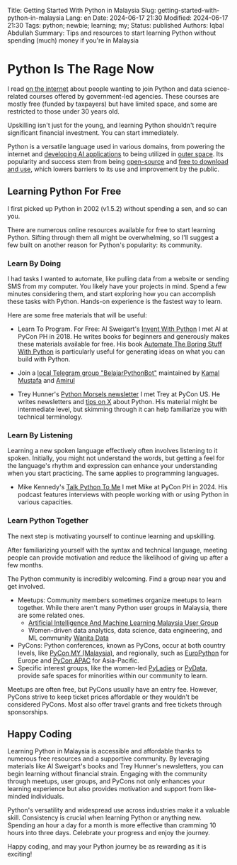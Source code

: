 Title: Getting Started With Python in Malaysia
Slug: getting-started-with-python-in-malaysia
Lang: en
Date: 2024-06-17 21:30
Modified: 2024-06-17 21:30
Tags: python; newbie; learning; my;
Status: published
Authors: Iqbal Abdullah
Summary: Tips and resources to start learning Python without spending (much) money if you're in Malaysia

# Python Is The Rage Now

I read [on the internet](https://x.com/reviewbyyasmin/status/1802258242342736212) about people wanting to join Python and data science-related courses offered by government-led agencies. These courses are mostly free (funded by taxpayers) but have limited space, and some are restricted to those under 30 years old.

Upskilling isn't just for the young, and learning Python shouldn't require significant financial investment. You can start immediately.

Python is a versatile language used in various domains, from powering the internet and [developing AI applications](https://huggingface.co/learn/nlp-course/en/chapter0/1) to being utilized in [outer space](https://datatas.com/does-nasa-use-python/). Its popularity and success stem from being [open-source](https://github.com/python/cpython) and [free to download and use](https://www.python.org/downloads/), which lowers barriers to its use and improvement by the public.

## Learning Python For Free

I first picked up Python in 2002 (v1.5.2) without spending a sen, and so can you.

There are numerous online resources available for free to start learning Python. Sifting through them all might be overwhelming, so I'll suggest a few built on another reason for Python's popularity: its community.

### Learn By Doing

I had tasks I wanted to automate, like pulling data from a website or sending SMS from my computer. You likely have your projects in mind. Spend a few minutes considering them, and start exploring how you can accomplish these tasks with Python. Hands-on experience is the fastest way to learn.

Here are some free materials that will be useful:

- Learn To Program. For Free: Al Sweigart's [Invent With Python](https://inventwithpython.com)
    I met Al at PyCon PH in 2018. He writes books for beginners and generously makes these materials available for free. His book [Automate The Boring Stuff With Python](https://automatetheboringstuff.com) is particularly useful for generating ideas on what you can build with Python.

- Join a [local Telegram group "BelajarPythonBot"](https://t.me/belajarpythonbot) maintained by [Kamal Mustafa](https://x.com/k4ml) and [Amirul](https://x.com/AmirulAbu)

- Trey Hunner's [Python Morsels newsletter](https://www.pythonmorsels.com/newsletter/)
    I met Trey at PyCon US. He writes newsletters and [tips on X](https://x.com/treyhunner) about Python. His material might be intermediate level, but skimming through it can help familiarize you with technical terminology.

### Learn By Listening

Learning a new spoken language effectively often involves listening to it spoken. Initially, you might not understand the words, but getting a feel for the language's rhythm and expression can enhance your understanding when you start practicing. The same applies to programming languages.

- Mike Kennedy's [Talk Python To Me](https://talkpython.fm)
    I met Mike at PyCon PH in 2024. His podcast features interviews with people working with or using Python in various capacities.

### Learn Python Together

The next step is motivating yourself to continue learning and upskilling.

After familiarizing yourself with the syntax and technical language, meeting people can provide motivation and reduce the likelihood of giving up after a few months.

The Python community is incredibly welcoming. Find a group near you and get involved.

- Meetups: Community members sometimes organize meetups to learn together. While there aren't many Python user groups in Malaysia, there are some related ones.
    - [Artificial Intelligence And Machine Learning Malaysia User Group](https://tfugmy.peatix.com)
    - Women-driven data analytics, data science, data engineering, and ML community [Wanita Data](https://x.com/WanitaData)
- PyCons: Python conferences, known as PyCons, occur at both country levels, like [PyCon MY (Malaysia)](https://pycon.my/), and regionally, such as [EuroPython](https://europython.eu) for Europe and [PyCon APAC](https://pycon.asia) for Asia-Pacific.
- Specific interest groups, like the women-led [PyLadies](https://pyladies.com/locations/) or [PyData](https://www.meetup.com/PyDataKL/), provide safe spaces for minorities within our community to learn.

Meetups are often free, but PyCons usually have an entry fee. However, PyCons strive to keep ticket prices affordable or they wouldn't be considered PyCons. Most also offer travel grants and free tickets through sponsorships.

## Happy Coding

Learning Python in Malaysia is accessible and affordable thanks to numerous free resources and a supportive community. By leveraging materials like Al Sweigart's books and Trey Hunner's newsletters, you can begin learning without financial strain. Engaging with the community through meetups, user groups, and PyCons not only enhances your learning experience but also provides motivation and support from like-minded individuals.

Python's versatility and widespread use across industries make it a valuable skill. Consistency is crucial when learning Python or anything new. Spending an hour a day for a month is more effective than cramming 10 hours into three days. Celebrate your progress and enjoy the journey.

Happy coding, and may your Python journey be as rewarding as it is exciting!

